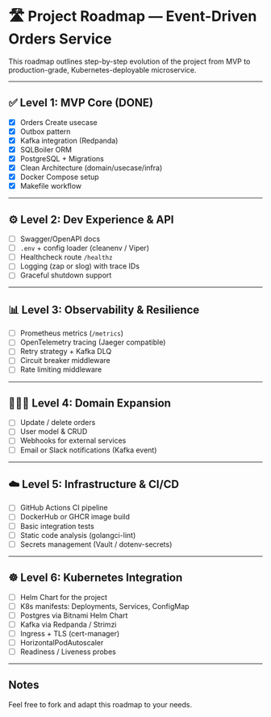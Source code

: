 # 🛣️ Project Roadmap — Event-Driven Orders Service

This roadmap outlines step-by-step evolution of the project from MVP to production-grade, Kubernetes-deployable microservice.

---

## ✅ Level 1: MVP Core (DONE)
- [x] Orders Create usecase
- [x] Outbox pattern
- [x] Kafka integration (Redpanda)
- [x] SQLBoiler ORM
- [x] PostgreSQL + Migrations
- [x] Clean Architecture (domain/usecase/infra)
- [x] Docker Compose setup
- [x] Makefile workflow

---

## ⚙️ Level 2: Dev Experience & API
- [ ] Swagger/OpenAPI docs
- [ ] `.env` + config loader (cleanenv / Viper)
- [ ] Healthcheck route `/healthz`
- [ ] Logging (zap or slog) with trace IDs
- [ ] Graceful shutdown support

---

## 📊 Level 3: Observability & Resilience
- [ ] Prometheus metrics (`/metrics`)
- [ ] OpenTelemetry tracing (Jaeger compatible)
- [ ] Retry strategy + Kafka DLQ
- [ ] Circuit breaker middleware
- [ ] Rate limiting middleware

---

## 🧑‍🤝‍🧑 Level 4: Domain Expansion
- [ ] Update / delete orders
- [ ] User model & CRUD
- [ ] Webhooks for external services
- [ ] Email or Slack notifications (Kafka event)

---

## ☁️ Level 5: Infrastructure & CI/CD
- [ ] GitHub Actions CI pipeline
- [ ] DockerHub or GHCR image build
- [ ] Basic integration tests
- [ ] Static code analysis (golangci-lint)
- [ ] Secrets management (Vault / dotenv-secrets)

---

## ☸️ Level 6: Kubernetes Integration
- [ ] Helm Chart for the project
- [ ] K8s manifests: Deployments, Services, ConfigMap
- [ ] Postgres via Bitnami Helm Chart
- [ ] Kafka via Redpanda / Strimzi
- [ ] Ingress + TLS (cert-manager)
- [ ] HorizontalPodAutoscaler
- [ ] Readiness / Liveness probes

---

## Notes
Feel free to fork and adapt this roadmap to your needs.